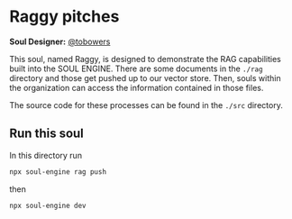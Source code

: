 # Raggy pitches

**Soul Designer:** [@tobowers](https://github.com/tobowers)

This soul, named Raggy, is designed to demonstrate the RAG capabilities built into the SOUL ENGINE. There are some documents in the `./rag` directory and those get pushed up to our vector store.
Then, souls within the organization can access the information contained in those files.

The source code for these processes can be found in the `./src` directory.

## Run this soul

In this directory run

```bash
npx soul-engine rag push
```

then

```bash
npx soul-engine dev
```